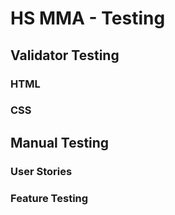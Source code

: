 # HS MMA - Testing

## Validator Testing 

### HTML

### CSS

## Manual Testing 

### User Stories

### Feature Testing

